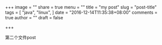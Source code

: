 +++
image = ""
share = true
menu = ""
title = "my post"
slug = "post-title"
tags = [
  "java",
  "linux",
]
date = "2016-12-14T11:35:38+08:00"
comments = true
author = ""
draft = false

+++



第二个文件post
